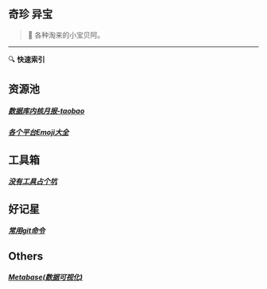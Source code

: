 ## 奇珍 异宝

> :white_flower: 各种淘来的小宝贝阿。 
-----
:mag: **快速索引**
## 资源池

##### [数据库内核月报-taobao](http://mysql.taobao.org/monthly/)
##### [各个平台Emoji大全](https://emojipedia.org/)

## 工具箱

##### [没有工具占个坑](code/python/落网音乐所有专辑封面.md)

## 好记星

##### [常用git命令](treasure/doc/常用git命令.md)

## Others

##### [Metabase(数据可视化)](treasure/doc/在Docker中玩一下Metabase.md)




